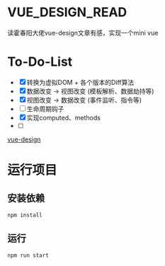 # VUE_DESIGN_READ

读霍春阳大佬vue-design文章有感，实现一个mini vue

# To-Do-List
- [x] 转换为虚拟DOM + 各个版本的Diff算法
- [x] 数据改变 -> 视图改变 (模板解析、数据劫持等)
- [x] 视图改变 -> 数据改变 (事件监听、指令等)
- [ ] 生命周期钩子
- [x] 实现computed、methods
- [ ] 

[vue-design](http://hcysun.me/vue-design/zh/)

# 运行项目
## 安装依赖
```
npm install
```
## 运行
```
npm run start
```